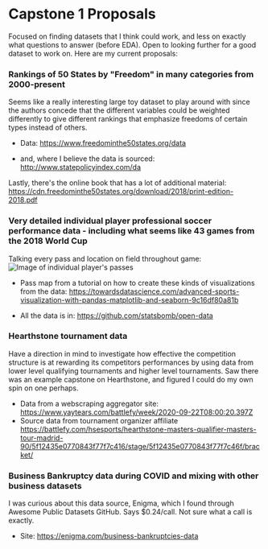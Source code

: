 # Capstone 1 Proposals

Focused on finding datasets that I think could work,  and less on exactly what questions to answer (before EDA). Open to looking further for a good dataset to work on. Here are my current proposals:

### **Rankings of 50 States by "Freedom" in many categories from 2000-present**

Seems like a really interesting large toy dataset to play around with since the authors concede that the different variables could be weighted differently to give different rankings that emphasize freedoms of certain types instead of others.


* Data: https://www.freedominthe50states.org/data

* and, where I believe the data is sourced: http://www.statepolicyindex.com/da

Lastly, there's the online book that has a lot of additional material: https://cdn.freedominthe50states.org/download/2018/print-edition-2018.pdf

### **Very detailed individual player professional soccer performance data - including what seems like 43 games from the 2018 World Cup**

Talking every pass and location on field throughout game: ![Image of individual player's passes](https://github.com/jeromekirkpatrick/capstone_1/blob/main/pass_map_soccer.png)

* Pass map from a tutorial on how to create these kinds of visualizations from the data:
  https://towardsdatascience.com/advanced-sports-visualization-with-pandas-matplotlib-and-seaborn-9c16df80a81b

* All the data is in: 
  https://github.com/statsbomb/open-data
  
### **Hearthstone tournament data**

Have a direction in mind to investigate how effective the competition structure is at rewarding its competitors performances by using data from lower level qualifying tournaments and higher level tournaments.
Saw there was an example capstone on Hearthstone, and figured I could do my own spin on one perhaps.

* Data from a webscraping aggregator site:
 https://www.yaytears.com/battlefy/week/2020-09-22T08:00:20.397Z
* Source data from tournament organizer affiliate
 https://battlefy.com/hsesports/hearthstone-masters-qualifier-masters-tour-madrid-90/5f12435e0770843f77f7c416/stage/5f12435e0770843f77f7c46f/bracket/
  
### **Business Bankruptcy data during COVID and mixing with other business datasets**

I was curious about this data source, Enigma, which I found through Awesome Public Datasets GitHub. Says $0.24/call. Not sure what a call is exactly.

* Site: https://enigma.com/business-bankruptcies-data
  

